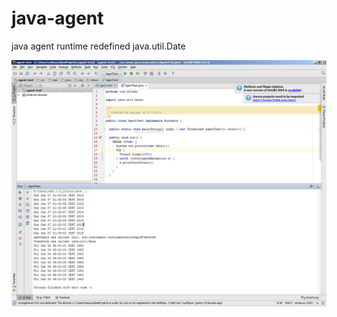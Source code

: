 # java-agent
java agent runtime redefined java.util.Date


![run.png](https://raw.githubusercontent.com/reluxa/java-agent/master/run.png)
